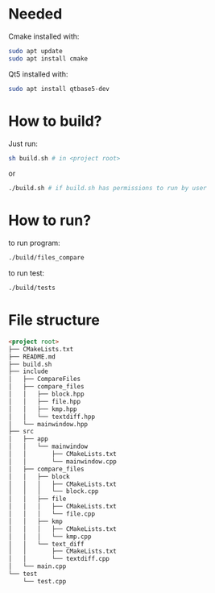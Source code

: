 # Needed
Cmake installed with:
```bash
sudo apt update
sudo apt install cmake
```
Qt5 installed with:
```bash
sudo apt install qtbase5-dev
```

# How to build?
Just run:
```bash
sh build.sh # in <project root>
```
or
```bash
./build.sh # if build.sh has permissions to run by user
```
# How to run?
to run program:
```bash
./build/files_compare
```
to run test:
```bash
./build/tests
```

# File structure
```md
<project root>
├── CMakeLists.txt
├── README.md
├── build.sh
├── include
│   ├── CompareFiles
│   ├── compare_files
│   │   ├── block.hpp
│   │   ├── file.hpp
│   │   ├── kmp.hpp
│   │   └── textdiff.hpp
│   └── mainwindow.hpp
├── src
│   ├── app
│   │   └── mainwindow
│   │       ├── CMakeLists.txt
│   │       └── mainwindow.cpp
│   ├── compare_files
│   │   ├── block
│   │   │   ├── CMakeLists.txt
│   │   │   └── block.cpp
│   │   ├── file
│   │   │   ├── CMakeLists.txt
│   │   │   └── file.cpp
│   │   ├── kmp
│   │   │   ├── CMakeLists.txt
│   │   │   └── kmp.cpp
│   │   └── text_diff
│   │       ├── CMakeLists.txt
│   │       └── textdiff.cpp
│   └── main.cpp
└── test
    └── test.cpp
```
